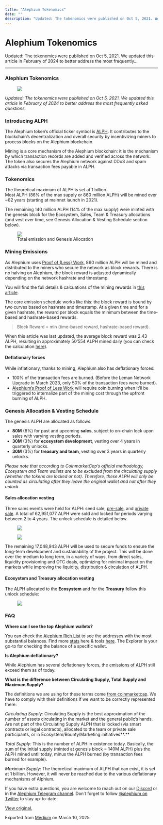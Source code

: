 ```yaml
---
title: "Alephium Tokenomics"
date: ""
description: "Updated: The tokenomics were published on Oct 5, 2021. We updated this article in February of 2024 to better address the most frequently…"
---
```


<div>

# Alephium Tokenomics

</div>

<div class="section p-summary" field="subtitle">

Updated: The tokenomics were published on Oct 5, 2021. We updated this article in February of 2024 to better address the most frequently…

</div>

<div class="section e-content" field="body">

<div id="e8c5" class="section section section--body section--first section--last">

<div class="section-divider">

------------------------------------------------------------------------

</div>

<div class="section-content">

<div class="section-inner sectionLayout--insetColumn">

### **Alephium Tokenomics**

<figure id="2cc4" class="graf graf--figure graf-after--h3">
<img src="https://cdn-images-1.medium.com/max/800/0*ad8moAkXy69aFxs0" class="graf-image" data-image-id="0*ad8moAkXy69aFxs0" data-width="700" data-height="371" />
</figure>

*Updated: The tokenomics were published on Oct 5, 2021. We updated this article in February of 2024 to better address the most frequently asked questions.*

### Introducing ALPH

The Alephium token’s official ticker symbol is <a href="https://coinmarketcap.com/currencies/alephium/" class="markup--anchor markup--p-anchor" data-href="https://coinmarketcap.com/currencies/alephium/" rel="noopener" target="_blank">ALPH</a>. It contributes to the blockchain’s decentralization and overall security by incentivizing miners to process blocks on the Alephium blockchain.

Mining is a core mechanism of the Alephium blockchain: it is the mechanism by which transaction records are added and verified across the network. The token also secures the Alephium network against DDoS and spam attacks via transaction fees payable in ALPH.

### Tokenomics

The theoretical maximum of ALPH is set at 1 billion.   
Most ALPH (86% of the max supply or 860 million ALPH) will be mined over ~82 years (starting at mainnet launch in 2021). 

The remaining 140 million ALPH (14% of the max supply) were minted with the genesis block for the Ecosystem, Sales, Team & Treasury allocations (and vest over time, see Genesis Allocation & Vesting Schedule section below).

<figure id="1158" class="graf graf--figure graf-after--p">
<img src="https://cdn-images-1.medium.com/max/800/1*7CUw_vtudapR4kvE2MY29w.png" class="graf-image" data-image-id="1*7CUw_vtudapR4kvE2MY29w.png" data-width="1280" data-height="600" />
<figcaption>Total emission and Genesis Allocation</figcaption>
</figure>

### Mining Emissions

As Alephium uses <a href="https://medium.com/@alephium/tech-talk-1-the-ultimate-guide-to-proof-of-less-work-the-universe-and-everything-ba70644ab301" class="markup--anchor markup--p-anchor" data-href="https://medium.com/@alephium/tech-talk-1-the-ultimate-guide-to-proof-of-less-work-the-universe-and-everything-ba70644ab301" target="_blank">Proof of (Less) Work</a>, 860 million ALPH will be mined and distributed to the miners who secure the network as block rewards. There is no halving on Alephium, the block reward is adjusted dynamically depending on the network hashrate and timestamp. 

You will find the full details & calcuations of the mining rewards in <a href="https://medium.com/@alephium/alephium-block-rewards-72d9fb9fde33" class="markup--anchor markup--p-anchor" data-href="https://medium.com/@alephium/alephium-block-rewards-72d9fb9fde33" target="_blank">this article</a>. 

The core emission schedule works like this: the block reward is bound by two curves based on hashrate and timestamp. At a given time and for a given hashrate, the reward per block equals the minimum between the time-based and hashrate-based rewards.

> Block Reward = min (time-based reward, hashrate-based reward).

When this article was last updated, the average block reward was 2.43 ALPH, resulting in approximately 50’554 ALPH mined daily (you can check the calculation <a href="https://docs.alephium.org/frequently-asked-questions#how-many-coins-are-mined-per-day" class="markup--anchor markup--p-anchor" data-href="https://docs.alephium.org/frequently-asked-questions#how-many-coins-are-mined-per-day" rel="noopener" target="_blank">here</a>).

#### Deflationary forces

While inflationary, thanks to mining, Alephium also has deflationary forces:

- <span id="cfb3">100% of the transaction fees are burned. (Before the Leman Network Upgrade in March 2023, only 50% of the transaction fees were burned).</span>
- <span id="0917"><a href="https://medium.com/@alephium/tech-talk-1-the-ultimate-guide-to-proof-of-less-work-the-universe-and-everything-ba70644ab301" class="markup--anchor markup--li-anchor" data-href="https://medium.com/@alephium/tech-talk-1-the-ultimate-guide-to-proof-of-less-work-the-universe-and-everything-ba70644ab301" target="_blank">Alephium’s Proof of Less Work</a> will require coin burning when it’ll be triggered to internalize part of the mining cost through the upfront burning of ALPH.</span>

### Genesis Allocation & Vesting Schedule

The genesis ALPH are allocated as follows:

- <span id="0c47">**80M** (8%) for past and upcoming **sales**, subject to on-chain lock upon sales with varying vesting periods.</span>
- <span id="39a9">**30M** (3%) for **ecosystem development**, vesting over 4 years in quarterly unlocks.</span>
- <span id="01ad">**30M** (3%) for **treasury and team**, vesting over 3 years in quarterly unlocks.</span>

*Please note that according to CoinmarketCap’s official methodology, Ecosystem and Team wallets are to be excluded from the circulating supply (whether the tokens are locked or not). Therefore, these ALPH will only be counted as circulating after they leave the original wallet and not after they unlock.*

#### Sales allocation vesting

Three sales events were held for ALPH: seed sale, <a href="https://medium.com/@alephium/alephium-closes-3-6m-pre-sale-from-80-contributors-to-expand-sharded-utxo-blockchain-platform-84f80492e28d" class="markup--anchor markup--p-anchor" data-href="https://medium.com/@alephium/alephium-closes-3-6m-pre-sale-from-80-contributors-to-expand-sharded-utxo-blockchain-platform-84f80492e28d" target="_blank">pre-sale</a>, and <a href="https://medium.com/@alephium/alephium-partners-with-cetacean-capital-83cf2fbea8a1" class="markup--anchor markup--p-anchor" data-href="https://medium.com/@alephium/alephium-partners-with-cetacean-capital-83cf2fbea8a1" target="_blank">private sale</a>. A total of 62,951,077 ALPH were sold and locked for periods varying between 2 to 4 years. The unlock schedule is detailed below. 

</div>

<div class="section-inner sectionLayout--outsetRow" paragraph-count="2">

<figure id="17be" class="graf graf--figure graf--layoutOutsetRow is-partialWidth graf-after--p" style="width: 59.639%;">
<img src="https://cdn-images-1.medium.com/max/800/1*-sLtHoXfNZ7nefU0n4PKFg.png" class="graf-image" data-image-id="1*-sLtHoXfNZ7nefU0n4PKFg.png" data-width="912" data-height="768" />
</figure>

<figure id="0ebb" class="graf graf--figure graf--layoutOutsetRowContinue is-partialWidth graf-after--figure" style="width: 40.361%;">
<img src="https://cdn-images-1.medium.com/max/600/1*tK0CSiFtxgpJGgk4D4G7lQ.png" class="graf-image" data-image-id="1*tK0CSiFtxgpJGgk4D4G7lQ.png" data-width="502" data-height="624" />
</figure>

</div>

<div class="section-inner sectionLayout--insetColumn">

The remaining 17,048,943 ALPH will be used to secure funds to ensure the long-term development and sustainability of the project. This will be done over the medium to long term, in a variety of ways, from direct sales, liquidity provisioning and OTC deals, optimizing for minimal impact on the markets while improving the liquidity, distribution & circulation of ALPH.

#### Ecosystem and Treasury allocation vesting

The ALPH allocated to the **Ecosystem** and for the **Treasury** follow this unlock schedule:

<figure id="b17a" class="graf graf--figure graf-after--p">
<img src="https://cdn-images-1.medium.com/max/800/0*pMBbveZ9JVdtZrnQ" class="graf-image" data-image-id="0*pMBbveZ9JVdtZrnQ" data-width="752" data-height="566" />
</figure>

### FAQ

**Where can I see the top Alephium wallets?**

You can check the <a href="https://alph-richlist.vercel.app/" class="markup--anchor markup--p-anchor" data-href="https://alph-richlist.vercel.app/" rel="noopener" target="_blank">Alephium Rich List</a> to see the addresses with the most substantial balances. Find more <a href="https://status.notrustverify.ch/d/MggjRL1Vz/on-chain-stats?orgId=1" class="markup--anchor markup--p-anchor" data-href="https://status.notrustverify.ch/d/MggjRL1Vz/on-chain-stats?orgId=1" rel="noopener" target="_blank">stats</a> here & tools <a href="https://github.com/alephium/awesome-alephium" class="markup--anchor markup--p-anchor" data-href="https://github.com/alephium/awesome-alephium" rel="noopener" target="_blank">here</a>. The Explorer is your go-to for checking the balance of a specific wallet.

**Is Alephium deflationary?**

While Alephium has several deflationary forces, the <a href="https://medium.com/@alephium/alephium-block-rewards-72d9fb9fde33" class="markup--anchor markup--p-anchor" data-href="https://medium.com/@alephium/alephium-block-rewards-72d9fb9fde33" target="_blank">emissions of ALPH</a> still exceed them as of today.

**What is the difference between Circulating Supply, Total Supply and Maximum Supply?**

The definitions we are using for these terms come <a href="https://support.coinmarketcap.com/hc/en-us/articles/360043396252-Supply-Circulating-Total-Max-" class="markup--anchor markup--p-anchor" data-href="https://support.coinmarketcap.com/hc/en-us/articles/360043396252-Supply-Circulating-Total-Max-" rel="noopener" target="_blank">from coinmarketcap</a>. We have to comply with their definitions if we want to be correctly represented there:

*Circulating Supply:* Circulating Supply is the best approximation of the number of assets circulating in the market and the general public’s hands. Are not part of the Circulating Supply ALPH that is locked (via smart contracts or legal contracts), allocated to the team or private sale participants, or in Ecosystem/Bounty/Marketing initiatives**.**

*Total Supply:* This is the number of ALPH in existence today. Basically, the sum of the initial supply (minted at genesis block = 140M ALPH) plus the ALPH mined until today, minus the ALPH burned (by transaction fees burned for example).

*Maximum Supply:* The theoretical maximum of ALPH that can exist, it is set at 1 billion. However, it will never be reached due to the various deflationary mechanisms of Alphium.

If you have extra questions, you are welcome to reach out on our <a href="http://alephium.org/discord" class="markup--anchor markup--p-anchor" data-href="http://alephium.org/discord" rel="noopener" target="_blank">Discord</a> or in the <a href="https://t.me/alephiumgroup" class="markup--anchor markup--p-anchor" data-href="https://t.me/alephiumgroup" rel="noopener" target="_blank">Alephium Telegram channel</a>. Don’t forget to follow <a href="https://twitter.com/alephium" class="markup--anchor markup--p-anchor" data-href="https://twitter.com/alephium" rel="noopener" target="_blank">@alephium on Twitter</a> to stay up-to-date.

  

</div>

</div>

</div>

</div>

[View original.](https://medium.com/p/7a56d0850e9d)

Exported from [Medium](https://medium.com) on March 10, 2025.
